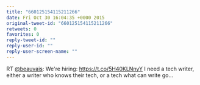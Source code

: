```yaml
---
title: "660125154115211266"
date: Fri Oct 30 16:04:35 +0000 2015
original-tweet-id: "660125154115211266"
retweets: 0
favorites: 0
reply-tweet-id: ""
reply-user-id: ""
reply-user-screen-name: ""
---
```

RT <a href="https://twitter.com/beauvais">@beauvais</a>: We're hiring: <a href="https://t.co/5H40KLNnyY">https://t.co/5H40KLNnyY</a> I need a tech writer, either a writer who knows their tech, or a tech what can write go…
